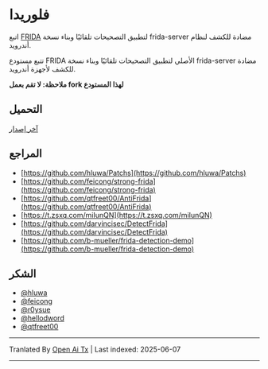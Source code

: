 # فلوريدا

اتبع [FRIDA](https://github.com/frida/frida) لتطبيق التصحيحات تلقائيًا وبناء نسخة frida-server مضادة للكشف لنظام أندرويد.

تتبع مستودع FRIDA الأصلي لتطبيق التصحيحات تلقائيًا وبناء نسخة frida-server مضادة للكشف لأجهزة أندرويد.

**ملاحظة: لا تقم بعمل fork لهذا المستودع**

## التحميل

[آخر إصدار](https://github.com/Ylarod/Florida/releases/latest)

## المراجع

- [https://github.com/hluwa/Patchs](https://github.com/hluwa/Patchs)
- [https://github.com/feicong/strong-frida](https://github.com/feicong/strong-frida)
- [https://github.com/qtfreet00/AntiFrida](https://github.com/qtfreet00/AntiFrida)
- [https://t.zsxq.com/miIunQN](https://t.zsxq.com/miIunQN)
- [https://github.com/darvincisec/DetectFrida](https://github.com/darvincisec/DetectFrida)
- [https://github.com/b-mueller/frida-detection-demo](https://github.com/b-mueller/frida-detection-demo)

## الشكر

- [@hluwa](https://github.com/hluwa)
- [@feicong](https://github.com/feicong)
- [@r0ysue](https://github.com/r0ysue)
- [@hellodword](https://github.com/hellodword)
- [@qtfreet00](https://github.com/qtfreet00)


---

Tranlated By [Open Ai Tx](https://github.com/OpenAiTx/OpenAiTx) | Last indexed: 2025-06-07

---